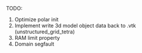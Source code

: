  TODO:
 1. Optimize polar init
 2. Implement write 3d model object data back to .vtk (unstructured_grid_tetra)
 3. RAM limit property
 4. Domain segfault